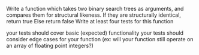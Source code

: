 Write a function which takes two binary search trees as arguments, and compares them for structural likeness.
If they are structurally identical, return true
Else return false
Write at least four tests for this function

your tests should cover basic (expected) functionality
your tests should consider edge cases for your function (ex: will your function still operate on an array of floating point integers?)